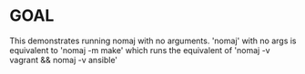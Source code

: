 
# GOAL
This demonstrates running nomaj with no arguments.
'nomaj' with no args is equivalent to 'nomaj -m make'
which runs the equivalent of 'nomaj -v vagrant && nomaj -v ansible'

